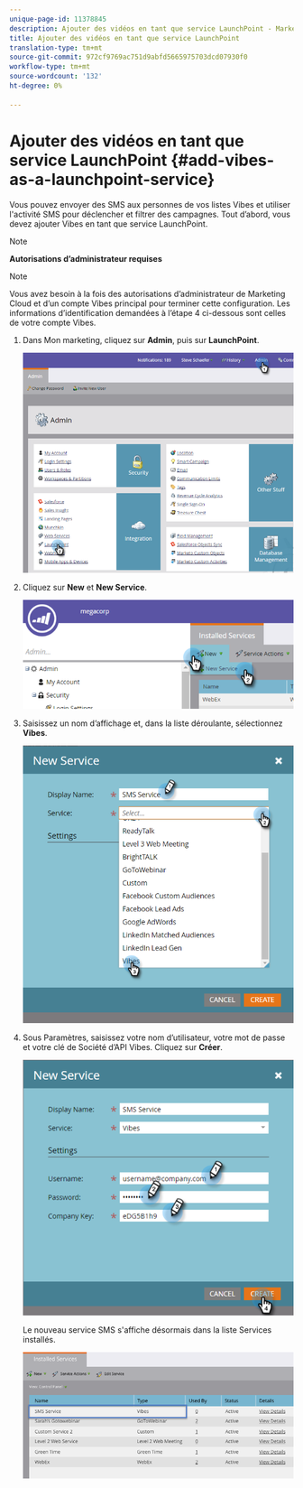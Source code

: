 ```yaml
---
unique-page-id: 11378845
description: Ajouter des vidéos en tant que service LaunchPoint - Marketo Docs - Documentation sur les produits
title: Ajouter des vidéos en tant que service LaunchPoint
translation-type: tm+mt
source-git-commit: 972cf9769ac751d9abfd5665975703dcd07930f0
workflow-type: tm+mt
source-wordcount: '132'
ht-degree: 0%

---
```



# Ajouter des vidéos en tant que service LaunchPoint {#add-vibes-as-a-launchpoint-service}

Vous pouvez envoyer des SMS aux personnes de vos listes Vibes et utiliser l&#39;activité SMS pour déclencher et filtrer des campagnes. Tout d’abord, vous devez ajouter Vibes en tant que service LaunchPoint.

>[!NOTE]
>
>**Autorisations d’administrateur requises**

>[!NOTE]
>
>Vous avez besoin à la fois des autorisations d’administrateur de Marketing Cloud et d’un compte Vibes principal pour terminer cette configuration. Les informations d’identification demandées à l’étape 4 ci-dessous sont celles de votre compte Vibes.

1. Dans Mon marketing, cliquez sur **Admin**, puis sur **LaunchPoint**.

   ![](assets/image2016-7-27-9-3a31-3a17.png)

1. Cliquez sur **New** et **New Service**.

   ![](assets/image2016-7-27-9-3a34-3a25.png)

1. Saisissez un nom d’affichage et, dans la liste déroulante, sélectionnez **Vibes**.

   ![](assets/new-service-vibes.png)

1. Sous Paramètres, saisissez votre nom d’utilisateur, votre mot de passe et votre clé de Société d’API Vibes. Cliquez sur **Créer**.

   ![](assets/new-service-vibes-settings-2.png)

   Le nouveau service SMS s&#39;affiche désormais dans la liste Services installés.

   ![](assets/image2016-7-27-9-3a45-3a1.png)
